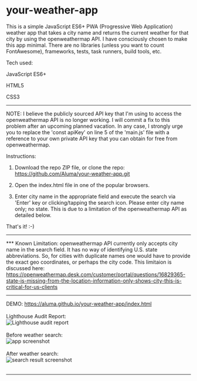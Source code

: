 # your-weather-app

This is a simple JavaScript ES6+ PWA (Progressive Web Application) weather app that takes a city name and returns the current weather for that city by using the openweathermap API. I have consciously chosen to make this app minimal. There are no libraries (unless you want to count FontAwesome), frameworks, tests, task runners, build tools, etc.

Tech used:

JavaScript ES6+

HTML5

CSS3
______________________________________________________________________________________________________________________________

NOTE: I believe the publicly sourced API key that I'm using to access the openweathermap API is no longer working. I will commit a fix to this problem after an upcoming planned vacation. In any case, I strongly urge you to replace the 'const apiKey' on line 5 of the 'main.js' file with a reference to your own private API key that you can obtain for free from openweathermap.

Instructions:

1) Download the repo ZIP file, or clone the repo:
https://github.com/Aluma/your-weather-app.git

2) Open the index.html file in one of the popular browsers.

3) Enter city name in the appropriate field and execute the search via 'Enter' key or clicking/tapping the search icon. Please enter city name only; no state. This is due to a limitation of the openweathermap API as detailed below.

That's it! :-)
_____________________________________________________________________________________________________________________________

*** Known Limitation: openweathermap API currently only accepts city name in the search field. It has no way of identifying U.S. state abbreviations. So, for cities with duplicate names one would have to provide the exact geo coordinates, or perhaps the city code. This limitaion is discussed here:
https://openweathermap.desk.com/customer/portal/questions/16829365-state-is-missing-from-the-location-information-only-shows-city-this-is-critical-for-us-clients

______________________________________________________________________________________________________________________________

DEMO:
https://aluma.github.io/your-weather-app/index.html
<br>
<br>
Lighthouse Audit Report:
<br>
<img src="https://i.ibb.co/sbzMmXk/lighthouse-audit-report.png" alt="Lighthouse audit report" border="0">
<br>
<br>
Before weather search:
<br>
<img src="https://i.ibb.co/9GVC8B5/Screen-Shot-2018-12-08-at-12-55-59-AM.png" alt="app screenshot" border="0">
<br>
<br>
After weather search:
<br>
<img src="https://i.ibb.co/NWgvG0v/Screen-Shot-2018-12-10-at-1-22-28-AM.png" alt="search result screenshot" border="0">
<br>
<br>
______________________________________________________________________________________________________________________________
